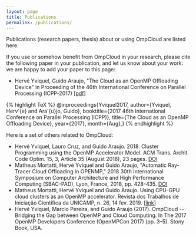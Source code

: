 ```yaml
---
layout: page
title: Publications
permalink: /publications/
---
```


Publications (research papers, thesis) about or using OmpCloud are listed here.

If you use or somehow benefit from OmpCloud in your research, please cite the following paper in your publication, and let us know about your work: we are happy to add your paper to this page:

  - Hervé Yviquel, Guido Araujo, "The Cloud as an OpenMP Offloading Device" in Proceeding of the 46th International Conference on Parallel Processing (ICPP-2017) [[pdf](https://hal.archives-ouvertes.fr/hal-01576973)]

{% highlight TeX %}
@inproceedings{Yviquel2017,
author={Yviquel, Herv\'{e} and Ara\'{u}jo, Guido},
booktitle={2017 46th International Conference on Parallel Processing (ICPP)},
title={The Cloud as an OpenMP Offloading Device},
year={2017},
month={Aug},}
{% endhighlight %}

Here is a set of others related to OmpCloud:

  - Hervé Yviquel, Lauro Cruz, and Guido Araujo. 2018. Cluster Programming using the OpenMP Accelerator Model. ACM Trans. Archit. Code Optim. 15, 3, Article 35 (August 2018), 23 pages. [DOI](https://doi.org/10.1145/3226112)
  - Matheus Mortatti, Hervé Yviquel and Guido Araujo, "Automatic Ray-Tracer Cloud Offloading in OPENMP," 2018 30th International Symposium on Computer Architecture and High Performance Computing (SBAC-PAD), Lyon, France, 2018, pp. 428-435. [DOI](https://doi.org/10.1109/CAHPC.2018.8645871)
  - Matheus Mortatti, Hervé Yviquel and Guido Araujo. Using CPU-GPU cloud clusters as an OpenMP accelerator. Revista dos Trabalhos de Iniciação Científica da UNICAMP, n. 26, 14 fev. 2019. [[link](https://econtents.bc.unicamp.br/eventos/index.php/pibic/article/view/1043)]
  - Hervé Yviquel, Marcio Pereira, and Guido Araujo (2017). OmpCloud -- Bridging the Gap between OpenMP and Cloud Computing. In The 2017 OpenMP Developers Conference (OpenMPCon 2017) (pp. 3–5). Stony Book, USA.
